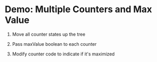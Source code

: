 # Demo: Multiple Counters and Max Value

1. Move all counter states up the tree

2. Pass maxValue boolean to each counter

3. Modify counter code to indicate if it's maximized

